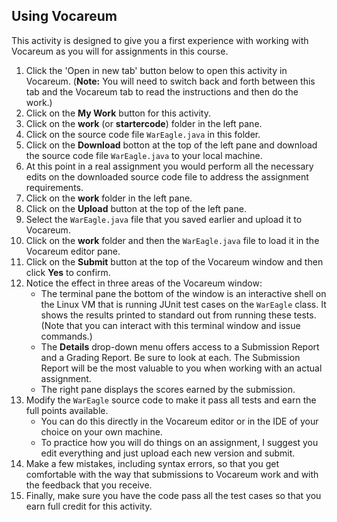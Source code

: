 ## Using Vocareum

This activity is designed to give you a first experience with working with Vocareum as you will for assignments in this course.

1. Click the 'Open in new tab' button below to open this activity in Vocareum.
   (**Note:** You will need to switch back and forth between this tab and the
   Vocareum tab to read the instructions and then do the work.)
1. Click on the **My Work** button for this activity.
1. Click on the **work** (or **startercode**) folder in the left pane.
1. Click on the source code file `WarEagle.java` in this folder.
1. Click on the **Download** botton at the top of the left pane and download the
   source code file `WarEagle.java` to your local machine.
1. At this point in a real assignment you would perform all the necessary edits
   on the downloaded source code file to address the assignment requirements.
1. Click on the **work** folder in the left pane.
1. Click on the **Upload** button at the top of the left pane.
1. Select the `WarEagle.java` file that you saved earlier and upload it to
   Vocareum.
1. Click on the **work** folder and then the `WarEagle.java` file to load it in
   the Vocareum editor pane.
1. Click on the **Submit** button at the top of the Vocareum window and then
   click **Yes** to confirm.
1. Notice the effect in three areas of the Vocareum window:
    - The terminal pane the bottom of the window is an interactive shell on the
      Linux VM that is running JUnit test cases on the `WarEagle` class. It
      shows the results printed to standard out from running these tests. (Note
      that you can interact with this terminal window and issue commands.)
    - The **Details** drop-down menu offers access to a Submission Report and a
      Grading Report. Be sure to look at each. The Submission Report will be the
      most valuable to you when working with an actual assignment.
    - The right pane displays the scores earned by the submission.
1. Modify the `WarEagle` source code to make it pass all tests and earn the full
points available.
    - You can do this directly in the Vocareum editor or in the IDE of your
      choice on your own machine.
    - To practice how you will do things on an assignment, I suggest you edit
      everything and just upload each new version and submit.
1. Make a few mistakes, including syntax errors, so that you get comfortable
with the way that submissions to Vocareum work and with the feedback that you
receive.
1. Finally, make sure you have the code pass all the test cases so that you earn
full credit for this activity.

